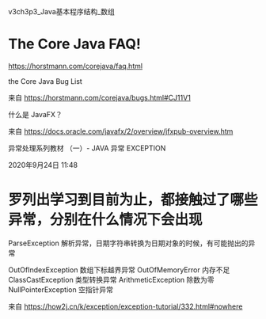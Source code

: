 v3ch3p3_Java基本程序结构_数组 

# The Core Java FAQ!
https://horstmann.com/corejava/faq.html


the Core Java Bug List

来自 <https://horstmann.com/corejava/bugs.html#CJ11V1> 

什么是 JavaFX？

来自 <https://docs.oracle.com/javafx/2/overview/jfxpub-overview.htm> 

异常处理系列教材 （一）- JAVA 异常 EXCEPTION

2020年9月24日
11:48

# 罗列出学习到目前为止，都接触过了哪些异常，分别在什么情况下会出现
ParseException 解析异常，日期字符串转换为日期对象的时候，有可能抛出的异常

OutOfIndexException 数组下标越界异常
OutOfMemoryError 内存不足
ClassCastException 类型转换异常
ArithmeticException 除数为零
NullPointerException 空指针异常

来自 <https://how2j.cn/k/exception/exception-tutorial/332.html#nowhere> 


